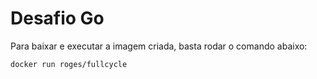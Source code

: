 # Desafio Go

Para baixar e executar a imagem criada, basta rodar o comando abaixo:

```
docker run roges/fullcycle
```
